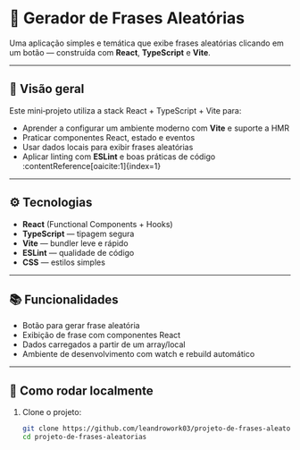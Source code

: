 # 🎲 Gerador de Frases Aleatórias

Uma aplicação simples e temática que exibe frases aleatórias clicando em um botão — construída com **React**, **TypeScript** e **Vite**.

---

## 🧩 Visão geral

Este mini‑projeto utiliza a stack React + TypeScript + Vite para:

- Aprender a configurar um ambiente moderno com **Vite** e suporte a HMR
- Praticar componentes React, estado e eventos
- Usar dados locais para exibir frases aleatórias
- Aplicar linting com **ESLint** e boas práticas de código :contentReference[oaicite:1]{index=1}

---

## ⚙️ Tecnologias

- **React** (Functional Components + Hooks)
- **TypeScript** — tipagem segura
- **Vite** — bundler leve e rápido
- **ESLint** — qualidade de código
- **CSS** — estilos simples

---

## 📚 Funcionalidades

- Botão para gerar frase aleatória
- Exibição de frase com componentes React
- Dados carregados a partir de um array/local
- Ambiente de desenvolvimento com watch e rebuild automático

---

## 🚀 Como rodar localmente

1. Clone o projeto:
   ```bash
   git clone https://github.com/leandrowork03/projeto-de-frases-aleatorias.git
   cd projeto-de-frases-aleatorias
